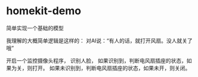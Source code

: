 # homekit-demo

简单实现一个基础的模型

我理解的大概简单逻辑是这样的：
对AI说：“有人的话，就打开风扇。没人就关了哦”

开启一个监控摄像头程序，
    识别人脸，
    如果识别到，判断电风扇插座的状态，如果为关，则打开。
    如果未识别到，判断电风扇插座的状态，如果未开，则关闭。